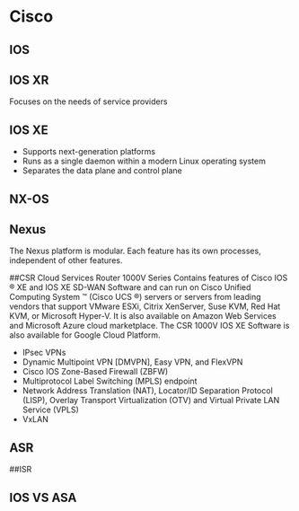# Cisco

## IOS

## IOS XR
Focuses on the needs of service providers

## IOS XE
- Supports next-generation platforms
- Runs as a single daemon within a modern Linux operating system
- Separates the data plane and control plane

## NX-OS

## Nexus
The Nexus platform is modular. Each feature has its own processes, independent of other features.

##CSR
Cloud Services Router 1000V Series
Contains features of Cisco IOS ® XE and IOS XE SD-WAN Software and can run on Cisco Unified Computing System ™ (Cisco UCS ®) servers or servers from leading vendors that support VMware ESXi, Citrix XenServer, Suse KVM, Red Hat KVM, or Microsoft Hyper-V. It is also available on Amazon Web Services and Microsoft Azure cloud marketplace. The CSR 1000V IOS XE Software is also available for Google Cloud Platform.
- IPsec VPNs
- Dynamic Multipoint VPN [DMVPN], Easy VPN, and FlexVPN
- Cisco IOS Zone-Based Firewall (ZBFW)
- Multiprotocol Label Switching (MPLS) endpoint
- Network Address Translation (NAT), Locator/ID Separation Protocol (LISP), Overlay Transport Virtualization (OTV) and Virtual Private LAN Service (VPLS)
- VxLAN

## ASR

##ISR


## IOS VS ASA
